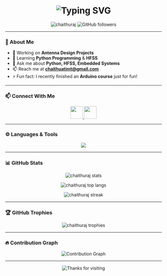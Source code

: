 <h1 align="center">
  <img src="https://readme-typing-svg.herokuapp.com?font=Fira+Code&size=24&duration=3000&pause=500&color=FF6F61&center=true&vCenter=true&width=750&lines=Hi+%F0%9F%91%8B%2C+I'm+Chaithanya+Raj;Educator+%7C+IoT+Enthusiast+%7C+Python+Learner;Tech+%2B+Education+Advocate+%F0%9F%93%96" alt="Typing SVG" />
</h1>

<p align="center">
  <img src="https://komarev.com/ghpvc/?username=chaithuraj&label=Profile+Views&color=0e75b6&style=flat" alt="chaithuraj" />
  <img src="https://img.shields.io/github/followers/chaithuraj?label=Follow&style=social" alt="GitHub followers" />
</p>

---

### 🌟 About Me

- 🔭 Working on **Antenna Design Projects**
- 🌱 Learning **Python Programming** & **HFSS**
- 💬 Ask me about **Python, HFSS, Embedded Systems**
- 📫 Reach me at **chaithuatimt@gmail.com**
- ⚡ Fun fact: I recently finished an **Arduino course** just for fun!

---

### 📫 Connect With Me

<p align="center">
  <a href="https://linkedin.com/in/chaithanyaraj-teacher" target="_blank">
    <img src="https://skillicons.dev/icons?i=linkedin" height="40" />
  </a>
  <a href="mailto:chaithuatimt@gmail.com" target="_blank">
    <img src="https://img.icons8.com/color/48/gmail--v1.png" height="40"/>
  </a>
</p>

---

### ⚙️ Languages & Tools

<p align="center">
  <img src="https://skillicons.dev/icons?i=python,arduino,c,matlab,linux,git,vscode" />
</p>

---

### 📊 GitHub Stats

<p align="center">
  <img src="https://github-readme-stats.vercel.app/api?username=chaithuraj&show_icons=true&theme=radical" alt="chaithuraj stats"/>
</p>

<p align="center">
  <img src="https://github-readme-stats.vercel.app/api/top-langs/?username=chaithuraj&layout=compact&theme=radical" alt="chaithuraj top langs" />
</p>

<p align="center">
  <img src="https://github-readme-streak-stats.herokuapp.com/?user=chaithuraj&theme=radical" alt="chaithuraj streak" />
</p>

---

### 🏆 GitHub Trophies

<p align="center">
  <img src="https://github-profile-trophy.vercel.app/?username=chaithuraj&theme=monokai&margin-w=10&margin-h=10&column=7" alt="chaithuraj trophies" />
</p>

---

### 🔥 Contribution Graph

<p align="center">
  <img src="https://github-readme-activity-graph.cyclic.app/graph?username=chaithuraj&theme=react-dark&hide_border=true&area=true" alt="Contribution Graph" />
</p>

---

<p align="center">
  <img src="https://readme-typing-svg.herokuapp.com?font=Fira+Code&size=20&pause=1000&color=FF6F61&center=true&vCenter=true&width=500&lines=Thanks+for+visiting+my+profile!+%F0%9F%9A%80" alt="Thanks for visiting" />
</p>
